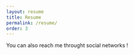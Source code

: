 ```yaml
---
layout: resume
title: Resume
permalink: /resume/
order: 3
---
```


You can also reach me throught social networks !

